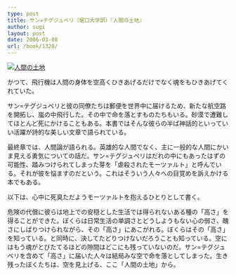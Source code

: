 ```yaml
---
type: post
title: サン=テグジュペリ（堀口大学訳）『人間の土地』
author: sugi
layout: post
date: 2006-03-08
url: /book/1320/
---
```

<a href="http://www.amazon.co.jp/exec/obidos/ASIN/4102122028/chezsugi-22/ref=nosim/" onclick="_gaq.push(['_trackEvent', 'outbound-article', 'http://www.amazon.co.jp/exec/obidos/ASIN/4102122028/chezsugi-22/ref=nosim/', '']);" name="amazletlink" target="_blank"><img src="http://i0.wp.com/ec2.images-amazon.com/images/I/51V2136GP5L.SL160.jpg?w=660" alt="人間の土地" class="alignleft" data-recalc-dims="1" /></a>

かつて、飛行機は人間の身体を空高くひきあげるだけでなく魂をもひきあげてくれていた。

サン=テグジュペリと彼の同僚たちは郵便を世界中に届けるため、新たな航空路を開拓し、嵐の中飛行した。その中で命を落とすものたちもいる。砂漠で遭難してほとんど死にかけることもある。本書ではそんな彼らの半ば神話的といっていい活躍が詩的な美しい文章で語られている。

最終章では、人間論が語られる。英雄的な人間でなく、主に一般的な人間にかいま見える勇気についての話だ。サン=テグジュペリはだれの中にもあったはずの可能性、踏みつけられてしまった芽を「虐殺されたモーツァルト」と呼んでいる。それが彼を悩ますのだという。これはそういう人々への目覚めを訴えかける本でもある。

以下は、心中に死臭ただようモーツァルトを抱えるひとりとして書く。

危険の代償に彼らは地上での安穏とした生活では得られないある種の「高さ」を得ることができた。ぼくらは日常生活の単調さとどうしようもない心の弱さ、醜さにしばりつけられながら、その「高さ」にあこがれる。ぼくらはその「高さ」を知っている。と同時に、決してたどりつけないだろうことも知っている。空にはもう魂がとびたてるほどの隙間はどこにも残っていないのだ。サン=テグジュペリを含めて「高さ」に届いた人々は結局みな空で命を落としてしまった。生き残ったぼくたちは、空を見上げる、ここ「人間の土地」から。

